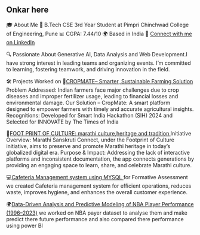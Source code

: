 ## Onkar here 

🎓 About Me
🏫 B.Tech CSE 3rd Year Student at Pimpri Chinchwad College of Engineering, Pune 
📊 CGPA: 7.44/10
🌍 Based in India
💼 [Connect with me on LinkedIn](https://www.linkedin.com/in/onkar-chand-00a153294/)

🔍 Passionate About
Generative AI, Data Analysis and Web Development.I have strong interest in leading teams and organizing events. I’m committed to learning, fostering teamwork, and driving innovation in the field. 

🛠️ Projects Worked on 
🌾[CROPMATE– Smarter, Sustainable Farming Solution](https://drive.google.com/file/d/11nZBpRyu9tLKvt1_v7XSbJyW-ih9-IRC/view)
Problem Addressed:
 Indian farmers face major challenges due to crop diseases and improper fertilizer usage, leading to financial losses and environmental damage.
Our Solution – CropMate:
 A smart platform designed to empower farmers with timely and accurate agricultural insights.
Recognitions:
Developed for Smart India Hackathon (SIH) 2024 and Selected for INNOVATE by The Times of India

🏫[FOOT PRINT OF CULTURE: marathi culture,heritage and tradition ](https://drive.google.com/file/d/1Hlb-VBKYit3lFh__Y3wyCvk98-VWLApf/view)
Initiative Overview: 
Marathi Sanskruti Connect, under the Footprint of Culture initiative, aims to preserve and promote Marathi heritage in today’s globalized digital era.
Purpose & Impact: 
Addressing the lack of interactive platforms and inconsistent documentation, the app connects generations by providing an engaging space to learn, share, and celebrate Marathi culture. 

💻[Cafeteria Management system using MYSQL ](https://drive.google.com/file/d/1CwXnQ6RzdokvdjBcqwPXQfZUl-06UT5j/view) 
for Formative Assessment we created Cafeteria management system for  efficient operations, reduces waste, improves hygiene, and enhances the overall customer experience. 

🌍[Data-Driven Analysis and Predictive Modeling of NBA Player Performance (1996–2023)](https://drive.google.com/file/d/1YH96HgeEjOpY7wYaC5tTVOm_DcGi_Oj8/view) 
we worked on NBA payer dataset to analyse them and make predict there future performance and also compared there performance using power BI



